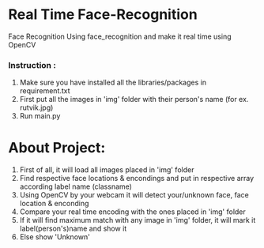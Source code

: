 # Real Time Face-Recognition
Face Recognition Using face_recognition and make it real time using OpenCV

### Instruction :

1. Make sure you have installed all the libraries/packages in requirement.txt
1. First put all the images in 'img' folder with their person's name (for ex. rutvik.jpg)
2. Run main.py

# About Project: 

1. First of all, it will load all images placed in 'img' folder
2. Find respective face locations & encondings and put in respective array according label name (classname)
3. Using OpenCV by your webcam it will detect your/unknown face, face location & enconding
4. Compare your real time encoding with the ones placed in 'img' folder
5. If it will find maximum match with any image in 'img' folder, it will mark it label(person's)name and show it
6. Else show 'Unknown'
